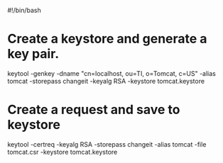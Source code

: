 #!/bin/bash
# Create a keystore and generate a key pair.
keytool -genkey -dname "cn=localhost, ou=TI, o=Tomcat, c=US" -alias tomcat -storepass changeit -keyalg RSA -keystore tomcat.keystore
# Create a request and save to keystore
keytool -certreq -keyalg RSA -storepass changeit -alias tomcat -file tomcat.csr -keystore tomcat.keystore
